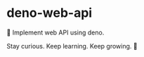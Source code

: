 # deno-web-api
🔭 Implement web API using deno.

<!-- INSPIRATIONAL_QUOTE_START -->
Stay curious. Keep learning. Keep growing.
🐶
<!-- INSPIRATIONAL_QUOTE_END -->

